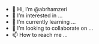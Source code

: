 - 👋 Hi, I’m @abrhamzeri
- 👀 I’m interested in ...
- 🌱 I’m currently learning ...
- 💞️ I’m looking to collaborate on ...
- 📫 How to reach me ...

<!---
abrhamzeri/abrhamzeri is a ✨ special ✨ repository because its `README.md` (this file) appears on your GitHub profile.
You can click the Preview link to take a look at your changes.
--->

